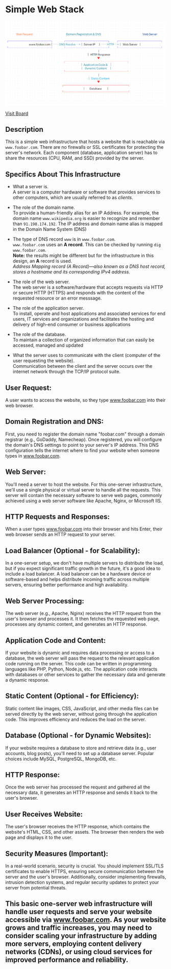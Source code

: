 # Simple Web Stack


![Alt Text](https://github.com/bdftyousra/alx-system_engineering-devops/blob/master/0x09-web_infrastructure_design/0-simple_web_stack.png?raw=true)

[Visit Board](https://miro.com/app/board/uXjVOfJwct0=/)


## Description

This is a simple web infrastructure that hosts a website that is reachable via `www.foobar.com`. There are no firewalls or SSL certificates for protecting the server's network. Each component (database, application server) has to share the resources (CPU, RAM, and SSD) provided by the server.

## Specifics About This Infrastructure

+ What a server is.<br/>A server is a computer hardware or software that provides services to other computers, which are usually referred to as *clients*.

+ The role of the domain name.<br/>To provide a human-friendly alias for an IP Address. For example, the domain name `www.wikipedia.org` is easier to recognize and remember than `91.198.174.192`. The IP address and domain name alias is mapped in the Domain Name System (DNS)

+ The type of DNS record `www` is in `www.foobar.com`.<br/>`www.foobar.com` uses an **A record**. This can be checked by running `dig www.foobar.com`.<br/>**Note:** the results might be different but for the infrastructure in this design, an **A** record is used.<br/>
<i>Address Mapping record (A Record)—also known as a DNS host record, stores a hostname and its corresponding IPv4 address.</i>

+ The role of the web server.<br/>The web server is a software/hardware that accepts requests via HTTP or secure HTTP (HTTPS) and responds with the content of the requested resource or an error messsage.

+ The role of the application server.<br/>To install, operate and host applications and associated services for end users, IT services and organizations and facilitates the hosting and delivery of high-end consumer or business applications

+ The role of the database.<br/>To maintain a collection of organized information that can easily be accessed, managed and updated

+ What the server uses to communicate with the client (computer of the user requesting the website).<br/>Communication between the client and the server occurs over the internet network through the TCP/IP protocol suite.

## User Request:
A user wants to access the website, so they type www.foobar.com into their web browser.

## Domain Registration and DNS:
First, you need to register the domain name "foobar.com" through a domain registrar (e.g., GoDaddy, Namecheap). Once registered, you will configure the domain's DNS settings to point to your server's IP address. This DNS configuration tells the internet where to find your website when someone types in www.foobar.com.

## Web Server:
You'll need a server to host the website. For this one-server infrastructure, we'll use a single physical or virtual server to handle all the requests. This server will contain the necessary software to serve web pages, commonly achieved using a web server software like Apache, Nginx, or Microsoft IIS.

## HTTP Requests and Responses:
When a user types www.foobar.com into their browser and hits Enter, their web browser sends an HTTP request to your server.

## Load Balancer (Optional - for Scalability):
In a one-server setup, we don't have multiple servers to distribute the load, but if you expect significant traffic growth in the future, it's a good idea to include a load balancer. A load balancer can be a hardware device or software-based and helps distribute incoming traffic across multiple servers, ensuring better performance and high availability.

## Web Server Processing:
The web server (e.g., Apache, Nginx) receives the HTTP request from the user's browser and processes it. It then fetches the requested web page, processes any dynamic content, and generates an HTTP response.

## Application Code and Content:
If your website is dynamic and requires data processing or access to a database, the web server will pass the request to the relevant application code running on the server. This code can be written in programming languages like PHP, Python, Node.js, etc. The application code interacts with databases or other services to gather the necessary data and generate a dynamic response.

## Static Content (Optional - for Efficiency):
Static content like images, CSS, JavaScript, and other media files can be served directly by the web server, without going through the application code. This improves efficiency and reduces the load on the server.

## Database (Optional - for Dynamic Websites):
If your website requires a database to store and retrieve data (e.g., user accounts, blog posts), you'll need to set up a database server. Popular choices include MySQL, PostgreSQL, MongoDB, etc.

## HTTP Response:
Once the web server has processed the request and gathered all the necessary data, it generates an HTTP response and sends it back to the user's browser.

## User Receives Website:
The user's browser receives the HTTP response, which contains the website's HTML, CSS, and other assets. The browser then renders the web page and displays it to the user.

## Security Measures (Important):
In a real-world scenario, security is crucial. You should implement SSL/TLS certificates to enable HTTPS, ensuring secure communication between the server and the user's browser. Additionally, consider implementing firewalls, intrusion detection systems, and regular security updates to protect your server from potential threats.

## This basic one-server web infrastructure will handle user requests and serve your website accessible via www.foobar.com. As your website grows and traffic increases, you may need to consider scaling your infrastructure by adding more servers, employing content delivery networks (CDNs), or using cloud services for improved performance and reliability.

